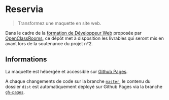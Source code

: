 # Reservia

> Transformez une maquette en site web.

Dans le cadre de la [formation de Développeur Web](https://openclassrooms.com/fr/paths/185-developpeur-web) proposée par [OpenClassRooms](https://openclassrooms.com/), ce dépôt met à disposition les livrables qui seront mis en avant lors de la soutenance du projet n°2.

## Informations

La maquette est hébergée et accessible sur [Github Pages](https://freddy38510.github.io/FreddyEscobar_2_15092020/).

A chaque changements de code sur la branche [`master`](https://github.com/freddy38510/FreddyEscobar_2_15092020/tree/master), le contenu du dossier `dist` est automatiquement déployé sur Github Pages via la branche [`gh-pages`](https://github.com/freddy38510/FreddyEscobar_2_15092020/tree/gh-pages).
